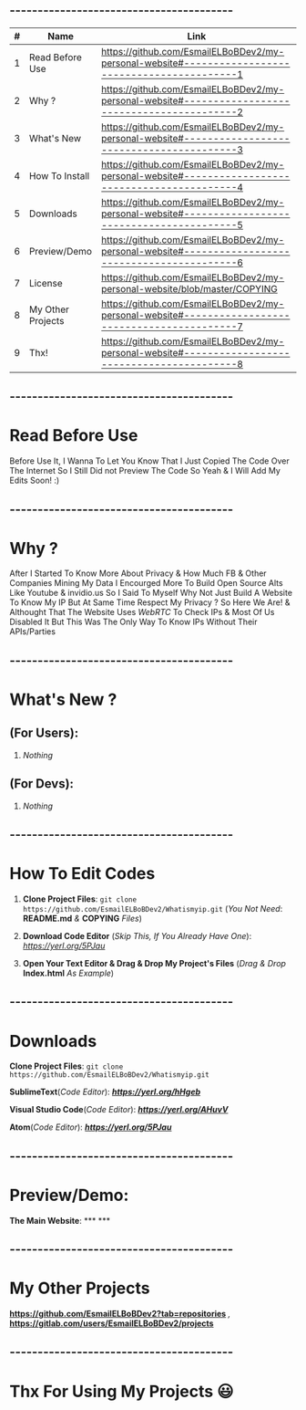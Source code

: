 ## ----------------------------------------
| #  | Name | Link |
| ------------- | ------------- | ------------- |
| 1  | Read Before Use  | https://github.com/EsmailELBoBDev2/my-personal-website#-----------------------------------------1  |
| 2  | Why ?  | https://github.com/EsmailELBoBDev2/my-personal-website#-----------------------------------------2  |
| 3  | What's New  | https://github.com/EsmailELBoBDev2/my-personal-website#-----------------------------------------3  |
| 4  | How To Install| https://github.com/EsmailELBoBDev2/my-personal-website#-----------------------------------------4  |
| 5  | Downloads  | https://github.com/EsmailELBoBDev2/my-personal-website#-----------------------------------------5  |
| 6  | Preview/Demo  | https://github.com/EsmailELBoBDev2/my-personal-website#-----------------------------------------6  |
| 7  | License  | https://github.com/EsmailELBoBDev2/my-personal-website/blob/master/COPYING |
| 8  | My Other Projects  | https://github.com/EsmailELBoBDev2/my-personal-website#-----------------------------------------7  |
| 9  | Thx!  | https://github.com/EsmailELBoBDev2/my-personal-website#-----------------------------------------8  |
## ----------------------------------------
# Read Before Use
Before Use It, I Wanna To Let You Know That I Just Copied The Code Over The Internet So I Still Did not Preview The Code So Yeah & I Will Add My Edits Soon! :)
## ----------------------------------------
# Why ?
After I Started To Know More About Privacy & How Much FB & Other Companies Mining My Data I Encourged More To Build Open Source Alts Like Youtube & invidio.us So I Said To 
Myself Why Not Just Build A Website To Know My IP But At Same Time Respect My Privacy ? So Here We Are! & Althought That The Website Uses *WebRTC* To Check IPs & Most Of Us Disabled It
But This Was The Only Way To Know IPs Without Their APIs/Parties
## ----------------------------------------
# What's New ?                      
## (For Users): 
1. *Nothing*
## (For Devs): 
1. *Nothing*
## ----------------------------------------
# How To Edit Codes
1. **Clone Project Files**: `git clone https://github.com/EsmailELBoBDev2/Whatismyip.git` (*You Not Need*: **README.md** *&* **COPYING** *Files*)

2. **Download Code Editor** (*Skip This, If You Already Have One*): *https://yerl.org/5PJau*

3. **Open Your Text Editor & Drag & Drop My Project's Files** (*Drag & Drop* **Index.html** *As Example*)
## ----------------------------------------
# Downloads
**Clone Project Files**: `git clone https://github.com/EsmailELBoBDev2/Whatismyip.git`

**SublimeText**(*Code Editor*): ***https://yerl.org/hHgeb***

**Visual Studio Code**(*Code Editor*): ***https://yerl.org/AHuvV***

**Atom**(*Code Editor*): ***https://yerl.org/5PJau***
## ----------------------------------------
# Preview/Demo:
**The Main Website**: *** ***
## ----------------------------------------
# My Other Projects
**https://github.com/EsmailELBoBDev2?tab=repositories** *,* **https://gitlab.com/users/EsmailELBoBDev2/projects**
## ----------------------------------------
# Thx For Using My Projects :smiley:
